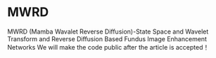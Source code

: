 # MWRD
MWRD (Mamba Wavalet Reverse Diffusion)-State Space and Wavelet Transform and Reverse Diffusion Based Fundus Image Enhancement Networks
We will make the code public after the article is accepted！
